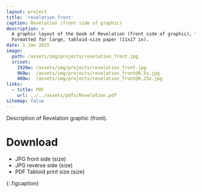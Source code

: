 ```yaml
---
layout: project
title: 'revelation_front'
caption: Revelation (front side of graphic)
description: >
  A graphic layout of the book of Revelation (front side of graphic), focusing on the Seven churches of Revelation, and an overview of the interpretative frameworks for understanding the book of Revelation. 
  Formatted for large, tabloid-size paper (11x17 in).
date: 1 Jan 2025
image: 
  path: /assets/img/projects/revelation_front.jpg
  srcset: 
    1920w: /assets/img/projects/revelation_front.jpg
    960w:  /assets/img/projects/revelation_front@0,5x.jpg
    480w:  /assets/img/projects/revelation_front@0,25x.jpg
links:
  - title: PDF
    url: ../../assets/pdfs/Revelation.pdf
sitemap: false
---
```


Description of Revelation graphic (front).

# Download
- JPG front side (size)
- JPG reverse side (size)
- PDF Tabloid print size (size)

{:.figcaption}
